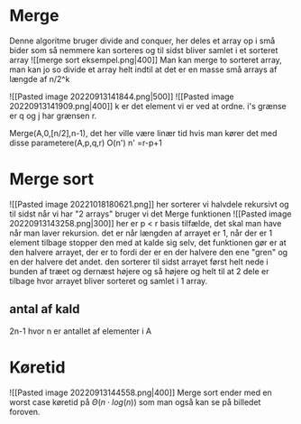 # Merge
Denne algoritme bruger divide and conquer, her deles et array op i små bider som så nemmere kan sorteres og til sidst bliver samlet i et sorteret array 
![[merge sort eksempel.png|400]]
Man kan merge to sorteret array, man kan jo so divide et array helt indtil at det er en masse små arrays af længde af n/2^k

![[Pasted image 20220913141844.png|500]]
![[Pasted image 20220913141909.png|400]]
k er det element vi er ved at ordne.
i's grænse er q og j har grænsen r.

Merge(A,0,[n/2],n-1), det her ville være linær tid
hvis man kører det med disse parametere(A,p,q,r) O(n') n' =r-p+1
# Merge sort
![[Pasted image 20221018180621.png]]
her sorterer vi halvdele rekursivt og til sidst når vi har "2 arrays" bruger vi det Merge funktionen
![[Pasted image 20220913143258.png|300]]
her er p < r basis tilfælde, det skal man have når man laver rekursion.  det er når længden af arrayet er 1, når der er 1 element tilbage stopper den med at kalde sig selv, det funktionen gør er at den halvere arrayet, der er to fordi der er en der halvere den ene "gren" og en der halvere det andet. den sorterer til sidst arrayet først helt nede i bunden af træet og dernæst højere og så højere og helt til at 2 dele er tilbage hvor arrayet bliver sorteret og samlet i 1 array.
## antal af kald
2n-1 hvor n er antallet af elementer i A
# Køretid
![[Pasted image 20220913144558.png|400]]
Merge sort ender med en worst case køretid på $\Theta(n \cdot log (n))$ som man også kan se på billedet foroven. 
